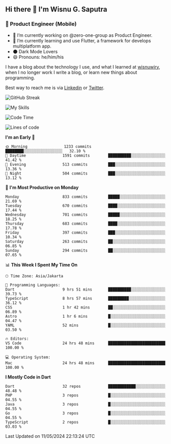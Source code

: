 ## Hi there 👋 I'm Wisnu G. Saputra

### :mobile_phone_off: Product Engineer (Mobile)

- 🔭 I’m currently working on @zero-one-group as Product Engineer.
- 🌱 I’m currently learning and use Flutter, a framework for develops multiplatform app.
- 🌑 Dark Mode Lovers
- 😄 Pronouns: he/him/his

I have a blog about the technology I use, and what I learned at [wisnuwiry](https://wisnuwiry.space/), when I no longer work I write a blog, or learn new things about programming.

Best way to reach me is via [Linkedin](https://www.linkedin.com/in/wisnu-saputra/) or [Twitter](https://twitter.com/wisnuwiry).

![GitHub Streak](https://streak-stats.demolab.com?user=wisnuwiry&theme=dark&hide_border=true)

![My Skills](https://skillicons.dev/icons?i=dart,flutter,kotlin,swift,go,js,css,neovim,git,linux&perline=5)

<!--START_SECTION:waka-->
![Code Time](http://img.shields.io/badge/Code%20Time-1%2C250%20hrs%2018%20mins-blue)

![Lines of code](https://img.shields.io/badge/From%20Hello%20World%20I%27ve%20Written-4.4%20million%20lines%20of%20code-blue)

**I'm an Early 🐤** 

```text
🌞 Morning                1233 commits        ████████░░░░░░░░░░░░░░░░░   32.10 % 
🌆 Daytime                1591 commits        ██████████░░░░░░░░░░░░░░░   41.42 % 
🌃 Evening                513 commits         ███░░░░░░░░░░░░░░░░░░░░░░   13.36 % 
🌙 Night                  504 commits         ███░░░░░░░░░░░░░░░░░░░░░░   13.12 % 
```
📅 **I'm Most Productive on Monday** 

```text
Monday                   833 commits         █████░░░░░░░░░░░░░░░░░░░░   21.69 % 
Tuesday                  670 commits         ████░░░░░░░░░░░░░░░░░░░░░   17.44 % 
Wednesday                701 commits         █████░░░░░░░░░░░░░░░░░░░░   18.25 % 
Thursday                 683 commits         ████░░░░░░░░░░░░░░░░░░░░░   17.78 % 
Friday                   397 commits         ███░░░░░░░░░░░░░░░░░░░░░░   10.34 % 
Saturday                 263 commits         ██░░░░░░░░░░░░░░░░░░░░░░░   06.85 % 
Sunday                   294 commits         ██░░░░░░░░░░░░░░░░░░░░░░░   07.65 % 
```


📊 **This Week I Spent My Time On** 

```text
🕑︎ Time Zone: Asia/Jakarta

💬 Programming Languages: 
Dart                     9 hrs 51 mins       ██████████░░░░░░░░░░░░░░░   39.73 % 
TypeScript               8 hrs 57 mins       █████████░░░░░░░░░░░░░░░░   36.12 % 
CSS                      1 hr 42 mins        ██░░░░░░░░░░░░░░░░░░░░░░░   06.89 % 
Astro                    1 hr 6 mins         █░░░░░░░░░░░░░░░░░░░░░░░░   04.47 % 
YAML                     52 mins             █░░░░░░░░░░░░░░░░░░░░░░░░   03.50 % 

🔥 Editors: 
VS Code                  24 hrs 48 mins      █████████████████████████   100.00 % 

💻 Operating System: 
Mac                      24 hrs 48 mins      █████████████████████████   100.00 % 
```

**I Mostly Code in Dart** 

```text
Dart                     32 repos            ████████████░░░░░░░░░░░░░   48.48 % 
PHP                      3 repos             █░░░░░░░░░░░░░░░░░░░░░░░░   04.55 % 
Java                     3 repos             █░░░░░░░░░░░░░░░░░░░░░░░░   04.55 % 
Go                       3 repos             █░░░░░░░░░░░░░░░░░░░░░░░░   04.55 % 
TypeScript               2 repos             █░░░░░░░░░░░░░░░░░░░░░░░░   03.03 % 
```




 Last Updated on 11/05/2024 22:13:24 UTC
<!--END_SECTION:waka-->
